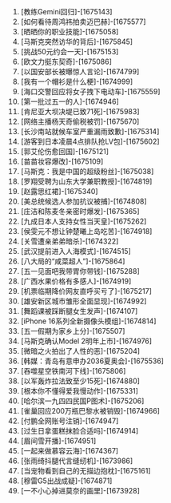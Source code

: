
1. [教练Gemini回归]-[1675143]
1. [如何看待周鸿祎拍卖迈巴赫]-[1675577]
1. [晒晒你的职业技能]-[1675058]
1. [马斯克突然访华的背后]-[1675845]
1. [挑战50元约会一天]-[1675153]
1. [欧文力挺东契奇]-[1675086]
1. [以国安部长被曝惊人言论]-[1674799]
1. [我有一个帽衫是什么梗]-[1674999]
1. [海口交警回应将女子拽下电动车]-[1675559]
1. [第一批过五一的人]-[1674946]
1. [肯尼亚大坝决堤已致71死]-[1675983]
1. [网络主播杨天奇偷税被罚]-[1675670]
1. [长沙南站就候车室严重漏雨致歉]-[1675314]
1. [游客到日本凌晨4点排队抢LV包]-[1675602]
1. [郭艾伦伤愈回国]-[1675121]
1. [苗苗妆容爆改]-[1675109]
1. [马斯克：我是中国的超级粉丝]-[1675038]
1. [罗翔受聘为山东大学兼职教授]-[1674819]
1. [赵露思红裙]-[1675340]
1. [美总统候选人参加抗议被捕]-[1674808]
1. [庄洁和陈麦冬亲密时爆发]-[1675365]
1. [九成日本人支持女性当天皇]-[1675262]
1. [侯雯元不想让钟楚曦上岛吃苦]-[1674918]
1. [关雪遭亲弟弟暗杀]-[1674322]
1. [武汉提前进入人海模式]-[1674515]
1. [八大局的“咸菜超人”]-[1675864]
1. [五一见面吧我带胃你带钱]-[1675288]
1. [广西水果价格有多感人]-[1674919]
1. [机票临期降价网友直呼买亏了]-[1675217]
1. [雄安新区城市雏形全面显现]-[1674992]
1. [舞蹈课被踩断腿女生发声]-[1674107]
1. [iPhone 16系列全新摄像头模组]-[1674814]
1. [五一假期为家乡上分]-[1675507]
1. [马斯克确认Model 2明年上市]-[1674976]
1. [微暗之火拍出了人性的恶]-[1675204]
1. [韩媒：青岛有意申办2036夏奥会]-[1675536]
1. [吞噬星空铁南河下线]-[1675806]
1. [以军轰炸拉法致至少15死]-[1674880]
1. [根本你不懂得爱我慢动作]-[1675331]
1. [哈尔滨一九四四民国P图术]-[1675206]
1. [雀巢回应200万瓶巴黎水被销毁]-[1674966]
1. [付鹏全网账号注销]-[1674947]
1. [过生日拿蛋糕抹脸合适吗]-[1674914]
1. [眉间雪开播]-[1674951]
1. [一起来做慕容云海]-[1674367]
1. [张雨绮抖腿代言缝纫机]-[1673986]
1. [当宠物看到自己的无描边抱枕]-[1675161]
1. [穆雷G5出战成疑]-[1674871]
1. [一不小心掉进莫奈的画里]-[1673928]